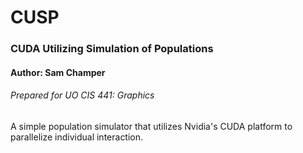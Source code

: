 # CUSP
### CUDA Utilizing Simulation of Populations

#### Author: Sam Champer
###### Prepared for UO CIS 441: Graphics

A simple population simulator that utilizes Nvidia's CUDA platform to parallelize individual interaction.
